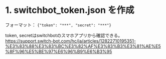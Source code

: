 # 1. switchbot_token.json を作成
フォーマット： `{"token": "***", "secret": "***"}`

token, secretはswitchbotのスマホアプリから確認できる。
https://support.switch-bot.com/hc/ja/articles/12822710195351-%E3%83%88%E3%83%BC%E3%82%AF%E3%83%B3%E3%81%AE%E5%8F%96%E5%BE%97%E6%96%B9%E6%B3%95
